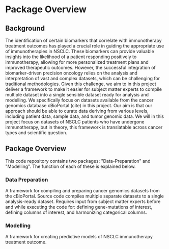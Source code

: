 # Package Overview

## Background
The identification of certain biomarkers that correlate with immunotherapy treatment outcomes has played a crucial role in guiding the appropriate use of immunotherapies in NSCLC. These biomarkers can provide valuable insights into the likelihood of a patient responding positively to immunotherapy, allowing for more personalized treatment plans and improved therapeutic outcomes. However, the successful integration of biomarker-driven precision oncology relies on the analysis and interpretation of vast and complex datasets, which can be challenging for traditional methodologies. Given this challenge, we aim to in this project deliver a framework to make it easier for subject matter experts to compile multiple dataset into a single sensible dataset ready for analysis and modelling. We specifically focus on datasets available from the cancer genomics database cBioPortal (cite) in this project. Our aim is that our approach should be able to curate data deriving from various levels, including patient data, sample data, and tumor genomic data. We will in this project focus on datasets of NSCLC patients who have undergone immunotherapy, but in theory, this framework is translatable across cancer types and scientific question.

## Package Overview
This code repository contains two packages: "Data-Preparation" and "Modelling". The function of each of these is explained below. 

### Data Preparation
A framework for compiling and preparing cancer genomics datasets from the cBioPortal. Source code compiles multiple separate datasets to a single analysis-ready dataset. Requires input from subject matter experts before and while executing the code for: defining gene-mutations of interest, defining columns of interest, and harmonizing categorical columns. 


### Modelling
A framework for creating predictive models of NSCLC immunotherapy treatment outcome. 
